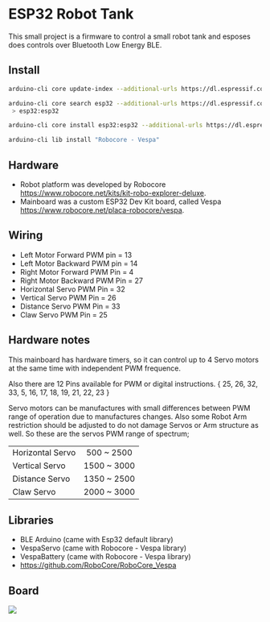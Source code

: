 # ESP32 Robot Tank

This small project is a firmware to control a small robot tank and esposes does controls over Bluetooth Low Energy BLE.

## Install

``` bash
arduino-cli core update-index --additional-urls https://dl.espressif.com/dl/package_esp32_index.json

arduino-cli core search esp32 --additional-urls https://dl.espressif.com/dl/package_esp32_index.json
 > esp32:esp32

arduino-cli core install esp32:esp32 --additional-urls https://dl.espressif.com/dl/package_esp32_index.json

arduino-cli lib install "Robocore - Vespa"
```

## Hardware

- Robot platform was developed by Robocore <https://www.robocore.net/kits/kit-robo-explorer-deluxe>.
- Mainboard was a custom ESP32 Dev Kit board, called Vespa <https://www.robocore.net/placa-robocore/vespa>.

## Wiring

- Left Motor Forward PWM pin = 13
- Left Motor Backward PWM pin = 14
- Right Motor Forward PWM Pin = 4
- Right Motor Backward PWM Pin = 27
- Horizontal Servo PWM Pin = 32
- Vertical Servo PWM Pin = 26
- Distance Servo PWM Pin = 33
- Claw Servo PWM Pin = 25

## Hardware notes

This mainboard has hardware timers, so it can control up to 4 Servo motors at the same time with independent PWM frequence.

Also there are 12 Pins available for PWM or digital instructions. { 25, 26, 32, 33, 5, 16, 17, 18, 19, 21, 22, 23 }

Servo motors can be manufactures with small differences between PWM range of operation due to manufactures changes. Also some Robot Arm restriction should be adjusted to do not damage Servos or Arm structure as well. So these are the servos PWM range of spectrum;

| | |
| :--- | :---: |
| Horizontal Servo | 500 ~ 2500 |
| Vertical Servo | 1500 ~ 3000 |
| Distance Servo | 1350 ~ 2500 |
| Claw Servo | 2000 ~ 3000 |

## Libraries

- BLE Arduino (came with Esp32 default library)
- VespaServo (came with Robocore - Vespa library)
- VespaBattery (came with Robocore - Vespa library)
- <https://github.com/RoboCore/RoboCore_Vespa>

## Board

![](https://d229kd5ey79jzj.cloudfront.net/1439/vespa_esquematica-01.jpg)
